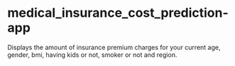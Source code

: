 # medical_insurance_cost_prediction-app
Displays the amount of insurance premium charges for your current age, gender, bmi, having kids or not, smoker or not and region.

